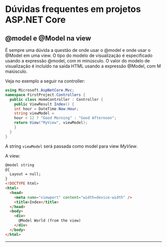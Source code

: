 # Dúvidas frequentes em projetos ASP.NET Core

## @model e @Model na view

É sempre uma dúvida a questão de onde usar o @model e onde usar o @Model em uma view.
O tipo do modelo de visualização é especificado usando a expressão @model, com m minúsculo. O valor do modelo de visualização é incluído na saída HTML usando a expressão @Model, com M maiúsculo.

Veja no exemplo a seguir na controller:

```csharp
using Microsoft.AspNetCore.Mvc;
namespace FirstProject.Controllers {
  public class HomeController : Controller {
    public ViewResult Index() {
    int hour = DateTime.Now.Hour;
    string viewModel =
    hour < 12 ? "Good Morning" : "Good Afternoon";
    return View("MyView", viewModel);
    }
  }
}
```

A string `viewModel` será passada como model para view *MyView*.

A view:

```html
@model string
@{
  Layout = null;
}
<!DOCTYPE html>
<html>
  <head>
    <meta name="viewport" content="width=device-width" />
    <title>Index</title>
  </head>
  <body>
    <div>
      @Model World (from the view)
    </div>
  </body>
</html>
```

----
